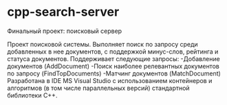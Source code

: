 # cpp-search-server
Финальный проект: поисковый сервер

Проект поисковой системы.
Выполняет поиск по запросу среди добавленных в нее документов, с поддержкой минус-слов, рейтинга и статуса документов. 
Поддерживает следующие запросы: 
-Добавление документов (AddDocument) 
-Поиск наиболее релевантных документов по запросу (FindTopDocuments) 
-Матчинг документов (MatchDocument) 
Разработана в IDE MS Visual Studio с использованием контейнеров и алгоритмов (в том числе параллельных версий) стандартной библиотеки С++.